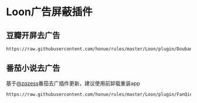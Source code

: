 # Loon广告屏蔽插件
## 豆瓣开屏去广告
```
https://raw.githubusercontent.com/honue/rules/master/Loon/plugin/Douban.plugin
```
## 番茄小说去广告
基于[@zqzess](https://github.com/zqzess/rule_for_quantumultX)番茄去广插件更新，建议使用前卸载重装app
```
https://raw.githubusercontent.com/honue/rules/master/Loon/plugin/FanQieNovel.plugin
```